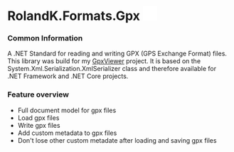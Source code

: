 # RolandK.Formats.Gpx <img src="assets/Logo.svg" width="32" />
### Common Information
A .NET Standard for reading and writing GPX (GPS Exchange Format) files.
This library was build for my [GpxViewer](https://github.com/RolandKoenig/GpxViewer) project. It is based
on the System.Xml.Serialization.XmlSerializer class and therefore available for .NET Framework and .NET Core projects.

### Feature overview
 - Full document model for gpx files
 - Load gpx files
 - Write gpx files
 - Add custom metadata to gpx files
 - Don't lose other custom metadate after loading and saving gpx files